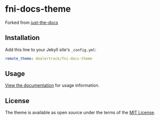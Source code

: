 # fni-docs-theme

Forked from [just-the-docs](https://pmarsceill.github.io/just-the-docs/)

## Installation

Add this line to your Jekyll site's `_config.yml`:

```yaml
remote_theme: dealertrack/fni-docs-theme
```

## Usage

[View the documentation](https://pmarsceill.github.io/just-the-docs/) for usage information.

## License

The theme is available as open source under the terms of the [MIT License](http://opensource.org/licenses/MIT).
